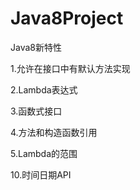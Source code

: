# Java8Project
Java8新特性

1.允许在接口中有默认方法实现

2.Lambda表达式

3.函数式接口

4.方法和构造函数引用

5.Lambda的范围

10.时间日期API